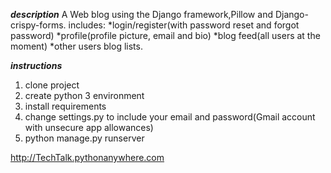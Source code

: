 ***description***
A Web blog using the Django framework,Pillow and Django-crispy-forms.
includes:
*login/register(with password reset and forgot password)
*profile(profile picture, email and bio) 
*blog feed(all users at the moment)
*other users blog lists. 





***instructions***

1. clone project 
2. create python 3 environment 
3. install requirements 
4. change settings.py to include your email and password(Gmail account with unsecure app allowances) 
5. python manage.py runserver 

http://TechTalk.pythonanywhere.com
